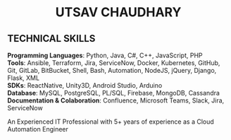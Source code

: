 **<h1 style="text-align: center;">UTSAV CHAUDHARY</h1>**

**TECHNICAL SKILLS**  
---  
**Programming Languages**: Python, Java, C#, C++, JavaScript, PHP  
**Tools**: Ansible, Terraform, Jira, ServiceNow, Docker, Kubernetes, GitHub, Git, GitLab, BitBucket, Shell, Bash, Automation, NodeJS, jQuery, Django, Flask, XML  
**SDKs**: ReactNative, Unity3D, Android Studio, Arduino  
**Database**: MySQL, PostgreSQL, PL/SQL, Firebase, MongoDB, Cassandra  
**Documentation & Colaboration**: Confluence, Microsoft Teams, Slack, Jira, ServiceNow  

An Experienced IT Professional with 5+ years of experience as a Cloud Automation Engineer

